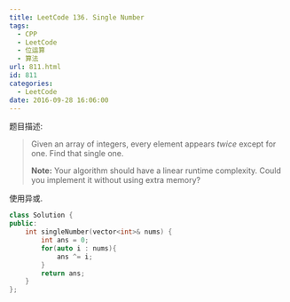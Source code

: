 ```yaml
---
title: LeetCode 136. Single Number
tags:
  - CPP
  - LeetCode
  - 位运算
  - 算法
url: 811.html
id: 811
categories:
  - LeetCode
date: 2016-09-28 16:06:00
---
```

题目描述:

> Given an array of integers, every element appears *twice* except for one. Find that single one.
>
> **Note:**
> Your algorithm should have a linear runtime complexity. Could you implement it without using extra memory?

使用异或.

```cpp
class Solution {
public:
    int singleNumber(vector<int>& nums) {
        int ans = 0;
        for(auto i : nums){
            ans ^= i;
        }
        return ans;
    }
};
```

